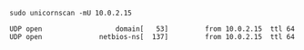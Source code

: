 `sudo unicornscan -mU 10.0.2.15`

```
UDP open                  domain[   53]         from 10.0.2.15  ttl 64 
UDP open              netbios-ns[  137]         from 10.0.2.15  ttl 64
```
